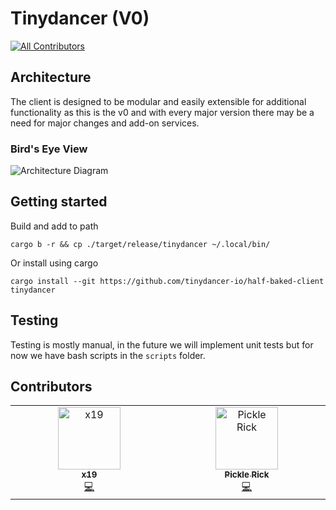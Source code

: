 # Tinydancer (V0)
<!-- ALL-CONTRIBUTORS-BADGE:START - Do not remove or modify this section -->
[![All Contributors](https://img.shields.io/badge/all_contributors-2-orange.svg?style=flat-square)](#contributors-)
<!-- ALL-CONTRIBUTORS-BADGE:END -->

## Architecture
The client is designed to be modular and easily extensible for additional functionality as this is the v0 and with every major version there may be a need for major changes and add-on services.

### Bird's Eye View

![Architecture Diagram](https://res.cloudinary.com/dev-connect/image/upload/v1675235495/diet-client-v0-arch_bhdd4c.png)

## Getting started

Build and add to path
```
cargo b -r && cp ./target/release/tinydancer ~/.local/bin/
```
Or install using cargo
```
cargo install --git https://github.com/tinydancer-io/half-baked-client tinydancer
```
## Testing
Testing is mostly manual, in the future we will implement unit tests 
but for now we have bash scripts in the `scripts` folder.

## Contributors

<!-- ALL-CONTRIBUTORS-LIST:START - Do not remove or modify this section -->
<!-- prettier-ignore-start -->
<!-- markdownlint-disable -->
<table>
  <tbody>
    <tr>
      <td align="center" valign="top" width="14.28%"><a href="https://github.com/0xNineteen"><img src="https://avatars.githubusercontent.com/u/100000306?v=4?s=100" width="100px;" alt="x19"/><br /><sub><b>x19</b></sub></a><br /><a href="https://github.com/tinydancer-io/half-baked-client/commits?author=0xNineteen" title="Code">💻</a></td>
      <td align="center" valign="top" width="14.28%"><a href="https://github.com/picklerick2349"><img src="https://avatars.githubusercontent.com/u/119039386?v=4?s=100" width="100px;" alt="Pickle Rick"/><br /><sub><b>Pickle Rick</b></sub></a><br /><a href="https://github.com/tinydancer-io/half-baked-client/commits?author=picklerick2349" title="Code">💻</a></td>
    </tr>
  </tbody>
</table>

<!-- markdownlint-restore -->
<!-- prettier-ignore-end -->

<!-- ALL-CONTRIBUTORS-LIST:END -->
<!-- prettier-ignore-start -->
<!-- markdownlint-disable -->

<!-- markdownlint-restore -->
<!-- prettier-ignore-end -->

<!-- ALL-CONTRIBUTORS-LIST:END -->
